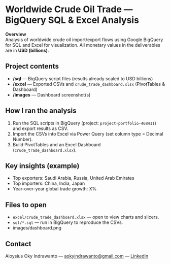 # Worldwide Crude Oil Trade — BigQuery SQL & Excel Analysis

**Overview**  
Analysis of worldwide crude oil import/export flows using Google BigQuery for SQL and Excel for visualization. All monetary values in the deliverables are in **USD (billions)**.

## Project contents
- **/sql** — BigQuery script files (results already scaled to USD billions)
- **/excel** — Exported CSVs and `crude_trade_dashboard.xlsx` (PivotTables & Dashboard)
- **/images** — Dashboard screenshot(s)

## How I ran the analysis
1. Run the SQL scripts in BigQuery (project: `project-portfolio-468411`) and export results as CSV.
2. Import the CSVs into Excel via Power Query (set column type = Decimal Number).
3. Build PivotTables and an Excel Dashboard (`crude_trade_dashboard.xlsx`).

## Key insights (example)
- Top exporters: Saudi Arabia, Russia, United Arab Emirates
- Top importers: China, India, Japan
- Year-over-year global trade growth: X%

## Files to open
- `excel/crude_trade_dashboard.xlsx` — open to view charts and slicers.
- `sql/*.sql` — run in BigQuery to reproduce the CSVs.
- images/dashboard.png

## Contact
Aloysius Oky Indrawanto — aokyindrawanto@gmail.com — [LinkedIn](https://www.linkedin.com/in/aloysius-oky-indrawanto-395a8088)
